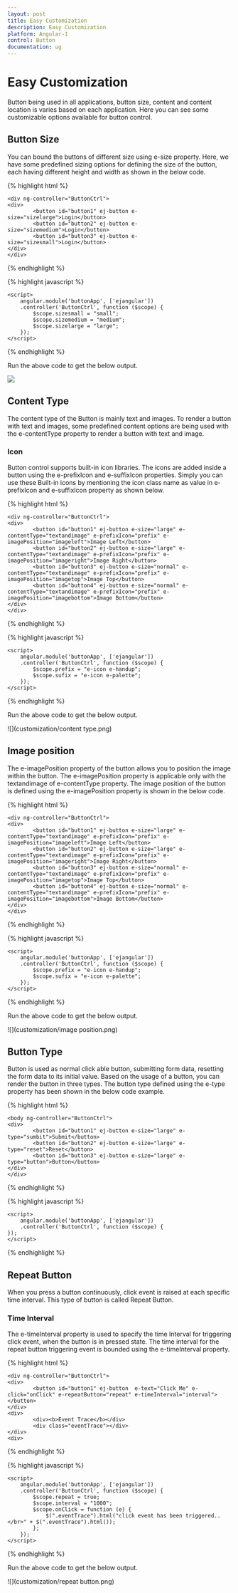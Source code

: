 ```yaml
---
layout: post
title: Easy Customization
description: Easy Customization 
platform: Angular-1
control: Button
documentation: ug
---
```


# Easy Customization

Button being used in all applications, button size, content and content location is varies based on each application. Here you can see some customizable options available for button control.

## Button Size

You can bound the buttons of different size using e-size property. Here, we have some predefined sizing options for defining the size of the button, each having different height and width as shown in the below code.

{% highlight html %}

    <div ng-controller="ButtonCtrl">
    <div>
            <button id="button1" ej-button e-size="sizelarge">Login</button>
            <button id="button2" ej-button e-size="sizemedium">Login</button>
            <button id="button3" ej-button e-size="sizesmall">Login</button>
    </div>
    </div>
    
{% endhighlight %}

{% highlight javascript %}

    <script>
        angular.module('buttonApp', ['ejangular'])
        .controller('ButtonCtrl', function ($scope) {
            $scope.sizesmall = "small";
            $scope.sizemedium = "medium";
            $scope.sizelarge = "large";
        });
    </script>
    
{% endhighlight %}

Run the above code to get the below output.

![](customization/size.png)

## Content Type

The content type of the Button is mainly text and images. To render a button with text and images, some predefined content options are being used with the e-contentType property to render a button with text and image.  

### Icon 

Button control supports built-in icon libraries. The icons are added inside a button using the e-prefixIcon and e-suffixIcon properties. Simply you can use these Built-in icons by mentioning the icon class name as value in e-prefixIcon and e-suffixIcon property as shown below.  

{% highlight html %}

    <div ng-controller="ButtonCtrl">
    <div>
            <button id="button1" ej-button e-size="large" e-contentType="textandimage" e-prefixIcon="prefix" e-imagePosition="imageleft">Image Left</button>
            <button id="button2" ej-button e-size="large" e-contentType="textandimage" e-prefixIcon="prefix" e-imagePosition="imageright">Image Right</button>
            <button id="button3" ej-button e-size="normal" e-contentType="textandimage" e-prefixIcon="prefix" e-imagePosition="imagetop">Image Top</button>
            <button id="button4" ej-button e-size="normal" e-contentType="textandimage" e-prefixIcon="prefix" e-imagePosition="imagebottom">Image Bottom</button>
    </div>
    </div>
   
{% endhighlight %}

{% highlight javascript %}

    <script>
        angular.module('buttonApp', ['ejangular'])
        .controller('ButtonCtrl', function ($scope) {
            $scope.prefix = "e-icon e-handup";
            $scope.sufix = "e-icon e-palette";
        });
    </script>
 
{% endhighlight %}

Run the above code to get the below output.

![](customization/content type.png)

## Image position 

The e-imagePosition property of the button allows you to position the image within the button. The e-imagePosition property is applicable only with the textandimage of e-contentType property. The image position of the button is defined using the e-imagePosition property is shown in the below code.

{% highlight html %}

    <div ng-controller="ButtonCtrl">
    <div>
            <button id="button1" ej-button e-size="large" e-contentType="textandimage" e-prefixIcon="prefix" e-imagePosition="imageleft">Image Left</button>
            <button id="button2" ej-button e-size="large" e-contentType="textandimage" e-prefixIcon="prefix" e-imagePosition="imageright">Image Right</button>
            <button id="button3" ej-button e-size="normal" e-contentType="textandimage" e-prefixIcon="prefix" e-imagePosition="imagetop">Image Top</button>
            <button id="button4" ej-button e-size="normal" e-contentType="textandimage" e-prefixIcon="prefix" e-imagePosition="imagebottom">Image Bottom</button>
    </div>
    </div>

{% endhighlight %}

{% highlight javascript %}

    <script>
        angular.module('buttonApp', ['ejangular'])
        .controller('ButtonCtrl', function ($scope) {
            $scope.prefix = "e-icon e-handup";
            $scope.sufix = "e-icon e-palette";
        });
    </script>
 
{% endhighlight %}

Run the above code to get the below output.

![](customization/image position.png)

## Button Type

Button is used as normal click able button, submitting form data, resetting the form data to its initial value. Based on the usage of a button, you can render the button in three types. The button type defined using the e-type property has been shown in the below code example.

{% highlight html %}

    <body ng-controller="ButtonCtrl">
    <div>
            <button id="button1" ej-button e-size="large" e-type="sumbit">Submit</button>
            <button id="button2" ej-button e-size="large" e-type="reset">Reset</button>
            <button id="button3" ej-button e-size="large" e-type="button">Button</button>
    </div>
    </div>
   
{% endhighlight %}

{% highlight javascript %}

    <script>
        angular.module('buttonApp', ['ejangular'])
        .controller('ButtonCtrl', function ($scope) {
    });
    </script>
 
{% endhighlight %}

## Repeat Button

When you press a button continuously, click event is raised at each specific time interval. This type of button is called Repeat Button.

### Time Interval

The e-timeInterval property is used to specify the time Interval for triggering click event, when the button is in pressed state. The time interval for the repeat button triggering event is bounded using the e-timeInterval property.

{% highlight html %}

    <div ng-controller="ButtonCtrl">
    <div>
            <button id="button1" ej-button  e-text="Click Me" e-click="onClick" e-repeatButton="repeat" e-timeInterval="interval"></button>
    </div>
    <div>
            <div><b>Event Trace</b></div>
            <div class="eventTrace"></div>
    </div>
    <div>

{% endhighlight %}

{% highlight javascript %}

    <script>
        angular.module('buttonApp', ['ejangular'])
        .controller('ButtonCtrl', function ($scope) {
            $scope.repeat = true;
            $scope.interval = "1000";
            $scope.onClick = function (e) {
                $(".eventTrace").html("click event has been triggered..</br>" + $(".eventTrace").html());
            };
        });
    </script>
 
{% endhighlight %}

Run the above code to get the below output.

![](customization/repeat button.png)

